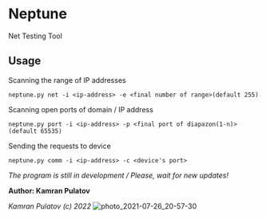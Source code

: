 # Neptune
Net Testing Tool
<br/>
## Usage
Scanning the range of IP addresses
```
neptune.py net -i <ip-address> -e <final number of range>(default 255)
```

Scanning open ports of domain / IP address
```
neptune.py port -i <ip-address> -p <final port of diapazon(1-n)>(default 65535)
```

Sending the requests to device
```
neptune.py comm -i <ip-address> -c <device's port>
```

<i>The program is still in development / Please, wait for new updates!</i>

<b>Author: Kamran Pulatov</b>

<i>Kamran Pulatov (c) 2022</i>
![photo_2021-07-26_20-57-30](https://user-images.githubusercontent.com/84636918/179263533-59ab41d7-2c2e-4606-aa54-3f6f3f23db51.jpg)
